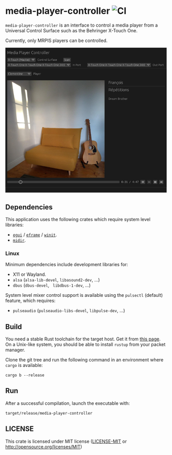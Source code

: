 # media-player-controller ![CI](https://github.com/fengalin/media-player-controller/workflows/CI/badge.svg)

`media-player-controller` is an interface to control a media player from a
Universal Control Surface such as the Behringer X-Touch One.

Currently, only MRPIS players can be controlled.

![media-player-controller UI](assets/screenshot_20220430.png "media-player-controller UI")

## Dependencies

This application uses the following crates which require system level libraries:

- [`egui`](https://crates.io/crates/egui) / [`eframe`](https://crates.io/crates/eframe) / [`winit`](https://crates.io/crates/winit).
- [`midir`](https://crates.io/crates/midir).

### Linux

Minimum dependencies include development libraries for:

- X11 or Wayland.
- `alsa` (`alsa-lib-devel`, `libasound2-dev`, ...)
- `dbus` (`dbus-devel`, ` libdbus-1-dev`, ...)

System level mixer control support is available using the `pulsectl`
(default) feature, which requires:

- `pulseaudio` (`pulseaudio-libs-devel`, `libpulse-dev`, ...)

## Build

You need a stable Rust toolchain for the target host. Get it from [this page](https://www.rust-lang.org/fr/tools/install).
On a Unix-like system, you should be able to install `rustup` from your packet
manager.

Clone the git tree and run the following command in an environment where
`cargo` is available:

```
cargo b --release
```

## Run

After a successful compilation, launch the executable with:

```
target/release/media-player-controller
```

## LICENSE

This crate is licensed under MIT license ([LICENSE-MIT](LICENSE-MIT) or
http://opensource.org/licenses/MIT)
